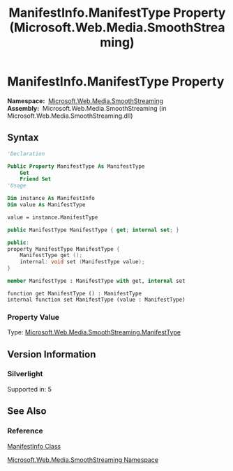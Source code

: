 ﻿---
title: ManifestInfo.ManifestType Property (Microsoft.Web.Media.SmoothStreaming)
TOCTitle: ManifestType Property
ms:assetid: P:Microsoft.Web.Media.SmoothStreaming.ManifestInfo.ManifestType
ms:mtpsurl: https://msdn.microsoft.com/en-us/library/microsoft.web.media.smoothstreaming.manifestinfo.manifesttype(v=VS.95)
ms:contentKeyID: 46688478
ms.date: 05/31/2012
mtps_version: v=VS.95
f1_keywords:
- Microsoft.Web.Media.SmoothStreaming.ManifestInfo.get_ManifestType
- Microsoft.Web.Media.SmoothStreaming.ManifestInfo.set_ManifestType
- Microsoft.Web.Media.SmoothStreaming.ManifestInfo.ManifestType
dev_langs:
- csharp
- jscript
- vb
- FSharp
- cpp
api_location:
- Microsoft.Web.Media.SmoothStreaming.dll
api_name:
- Microsoft.Web.Media.SmoothStreaming.ManifestInfo.get_ManifestType
- Microsoft.Web.Media.SmoothStreaming.ManifestInfo.ManifestType
- Microsoft.Web.Media.SmoothStreaming.ManifestInfo.set_ManifestType
api_type:
- Managed
topic_type:
- apiref
- kbSyntax
product_family_name: VS
ROBOTS: INDEX,FOLLOW
---

# ManifestInfo.ManifestType Property

**Namespace:**  [Microsoft.Web.Media.SmoothStreaming](microsoft-web-media-smoothstreaming-namespace_1.md)  
**Assembly:**  Microsoft.Web.Media.SmoothStreaming (in Microsoft.Web.Media.SmoothStreaming.dll)

## Syntax

```vb
'Declaration

Public Property ManifestType As ManifestType
    Get
    Friend Set
'Usage

Dim instance As ManifestInfo
Dim value As ManifestType

value = instance.ManifestType
```

```csharp
public ManifestType ManifestType { get; internal set; }
```

```cpp
public:
property ManifestType ManifestType {
    ManifestType get ();
    internal: void set (ManifestType value);
}
```

``` fsharp
member ManifestType : ManifestType with get, internal set
```

```jscript
function get ManifestType () : ManifestType
internal function set ManifestType (value : ManifestType)
```

### Property Value

Type: [Microsoft.Web.Media.SmoothStreaming.ManifestType](manifesttype-enumeration-microsoft-web-media-smoothstreaming.md)  

## Version Information

### Silverlight

Supported in: 5  

## See Also

### Reference

[ManifestInfo Class](manifestinfo-class-microsoft-web-media-smoothstreaming_1.md)

[Microsoft.Web.Media.SmoothStreaming Namespace](microsoft-web-media-smoothstreaming-namespace_1.md)

